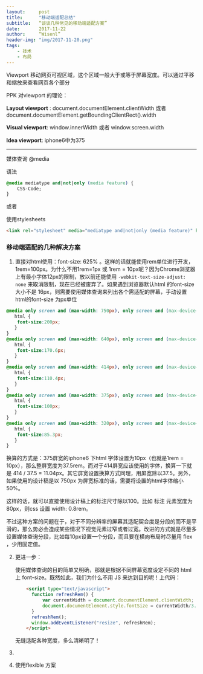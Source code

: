 ```yaml
---
layout:     post
title:      "移动端适配总结"
subtitle:   “谈谈几种常见的移动端适配方案”
date:       2017-11-22
author:     “Wisenl”
header-img: "img/2017-11-20.png"
tags:
    - 技术
    - 布局
---
```










Viewport  移动网页可视区域，这个区域一般大于或等于屏幕宽度。可以通过平移和缩放来查看网页各个部分



PPK 对viewport 的理论：

**Layout viewport** :  document.documentElement.clientWidth  或者 document.documentElement.getBoundingClientRect().width

**Visual viewport**: window.innerWidth     或者 window.screen.width

**Idea viewport**: iphone6中为375

------------------------

媒体查询 @media

语法

```css
@media mediatype and|not|only (media feature) {
    CSS-Code;
}
```

或者

使用stylesheets

```html
<link rel="stylesheet" media="mediatype and|not|only (media feature)" href="mystylesheet.css">
```



### 移动端适配的几种解决方案



1. 直接对html使用：font-size: 625%  。这样的话就能使用rem单位进行开发，1rem=100px。为什么不用1rem=1px 或 1rem = 10px呢？因为Chrome浏览器上有最小字体12px的限制，放以前还能使用 `-webkit-text-size-adjust: none` 来取消限制，现在已经被废弃了。如果遇到浏览器默认html 的font-size 大小不是 16px，则需要使用媒体查询来列出各个需适配的屏幕，手动设置html的font-size 为px单位

```css
@media only screen and (max-width: 750px), only screen and (max-device-width:750px) {
   html {
   	font-size:200px;
   }
}
@media only screen and (max-width: 640px), only screen and (max-device-width:640px) {
   html {
   	font-size:170.6px;
   }
}
@media only screen and (max-width: 414px), only screen and (max-device-width:414px) {
   html {
   	font-size:110.4px;
   }
}
@media only screen and (max-width: 375px), only screen and (max-device-width:375px) {
   html {
   	font-size:100px;
   }
}
@media only screen and (max-width: 320px), only screen and (max-device-width:320px) {
   html {
   	font-size:85.3px;
   }
}
```
换算的方式是：375屏宽的iphone6 下html 字体设置为10px（也就是1rem = 10px），那么整屏宽度为37.5rem。而对于414屏宽应该使用的字体，换算一下就是 414 / 37.5 = 11.04px。其它屏宽设置换算方式同理，用屏宽除以37.5。另外，如果使用的设计稿是以 750px 为屏宽标准的话，需要将设置的html字体缩小50%。

这样的话，就可以直接使用设计稿上的标注尺寸除以100。比如 标注 元素宽度为80px，则css 设置 width: 0.8rem。

不过这种方案的问题在于，对于不同分辨率的屏幕其适配契合度是分段的而不是平滑的，那么势必会造成某些情况下视觉元素过窄或者过宽。改进的方式就是尽量多设置媒体查询分段，比如每10px设置一个分段，而且要在横向布局时尽量用 flex ，少用固定值。



2. 更进一步：

   使用媒体查询的目的简单又明确，那就是根据不同屏幕宽度设定不同的 html  上 font-size。既然如此，我们为什么不用 JS 来达到目的呢！上代码：

   ```html
       <script type="text/javascript">
         function refreshRem() {
             var currentWidth = document.documentElement.clientWidth;
             document.documentElement.style.fontSize = currentWidth/3.75 + 'px';
         }
         refreshRem();
         window.addEventListener("resize", refreshRem);
       </script>
   ```

   无缝适配各种宽度，多么清晰明了！

1. ​

2. 使用flexible 方案

   ​
